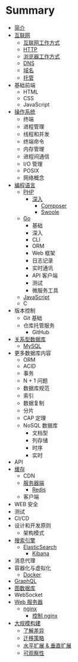 # Summary

* [简介](README.md)
* [互联网](internet/README.md)
    * [互联网工作方式](internet/internet-work/README.md)
    * [HTTP](internet/http/README.md)
    * [浏览器工作方式](internet/browser-work/README.md)
    * [DNS](internet/dns/README.md)
    * [域名](internet/domain_name/README.md)
    * [托管](internet/hosting/README.md)
* 基础前端
    * HTML
    * CSS
    * JavaScript
* [操作系统](os/README.md)
    * 终端
    * 进程管理
    * 线程和并发
    * 终端命令
    * 内存管理
    * 进程间通信
    * I/O 管理
    * POSIX
    * 网络概念
* [编程语言](language/README.md)
    * [PHP](language/php/README.md)
        * [深入](language/php/deeper/README.md)
            * [Composer](language/php/deeper/composer/README.md)
            * [Swoole](language/php/deeper/swoole/README.md)
    * [Go](language/golang/README.md)
        * 基础
        * 深入
        * CLI
        * ORM
        * Web 框架
        * 日志记录
        * 实时通讯
        * API 客户端
        * 测试
        * 微服务工具
    * [JavaScript](language/javascript/README.md)
    * C
* 版本控制
    * Git 基础
    * 仓库托管服务
        * GitHub
* [关系型数据库](relational_databases/README.md)
    * [MySQL](relational_databases/mysql/README.md)
* 更多数据库内容
    * ORM
    * ACID
    * 事务
    * N + 1 问题
    * 数据库规范
    * 索引
    * 数据复制
    * 分片
    * CAP 定理
    * NoSQL 数据库
        * 文档型
        * 列存储
        * 时序
        * 实时
* API
* [缓存](caching/README.md)
    * CDN
    * [服务器端](caching/server_side/README.md)
        * [Redis](caching/server_side/redis/README.md)
    * 客户端
* WEB 安全
* 测试
* CI/CD
* 设计和开发原则
    * 架构模式
* [搜索引擎](./search_engine/README.md)
    * [ElasticSearch](./search_engine/elasticsearch/README.md)
        * [Kibana](search_engine/elasticsearch/kibana.md)
* 消息代理
* 容器化与虚拟化
    * [Docker](./containerization/docker/README.md)
* [GraphQL](graph_database/README.md)
* [图数据库](graph_database/README.md)
* WebSocket
* [Web 服务器](web_server/README.md)
    * [nginx](web_server/nginx/README.md)
        * [控制 nginx](web_server/nginx/control.md)
* [大规模构建](scalability/README.md)
    * [了解差异](scalability/understand_diff/README.md)
    * [迁移策略](scalability/migration_strategies/README.md)
    * [水平扩展 & 垂直扩展](scalability/horizontal_vs_vertical_scaling/README.md)
    * [可观察性](scalability/observability/README.md)